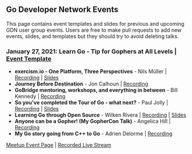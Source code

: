 ## Go Developer Network Events
This page contains event templates and slides for previous and upcoming GDN user group events. Users are free to make pull requests to add new events, slides,
 and templates but they should try to avoid deleting talks.


<!--
General format for new event entries
### Scheduled Date: Title | [Event Template](00N-event-directory/template.md)
* [Meetup Event Page] If available
* **Talk Tile**, Speaker | [Link to Slides]() | [Link to recording]()
* **Talk Title N** ...

Optional Link to recorded livestream if available and or meetup page
-->
### January 27, 2021: Learn Go - Tip for Gophers at All Levels | [Event Template](001-learngo-event/template.md)
* **exercism.io - One Platform, Three Perspectives** - Nils Müller | [Recording](https://youtu.be/FKXRU_KL9Io) | [Slides](001-learngo-event/learngomeetup-exercism.pdf)
* **Journey Before Destination** - Jon Calhoun | [Recording](https://youtu.be/YJ2Be32h5IM)
* **GoBridge mentoring, workshops, and everything in between** -  Bill Kennedy | [Recording](https://youtu.be/Tst0oI97cvQ)
* **So you've completed the Tour of Go - what next?** -  Paul Jolly | [Recording](https://www.youtube.com) | [Slides](001-learngo-event/#)
* **Learning Go through Open Source** -  Wilken Rivera | [Recording](https://www.youtube.com) | [Slides](001-learngo-event/#)
* **Anyone can be a Gopher! (My GopherCon Talk)** -  Angelica Hill | [Recording](https://www.youtube.com/watch?v=WNBzMtIaXwE&t=31s)
* **My Go story going from C++ to Go** -  Adrien Delorme  | [Recording](https://youtu.be/Ryu6Z-FgMZo)

[Meetup Event Page](https://www.meetup.com/gobridge/events/275562079/) | [Recorded Live Stream](https://youtu.be/5_FC5tzSYo8)


